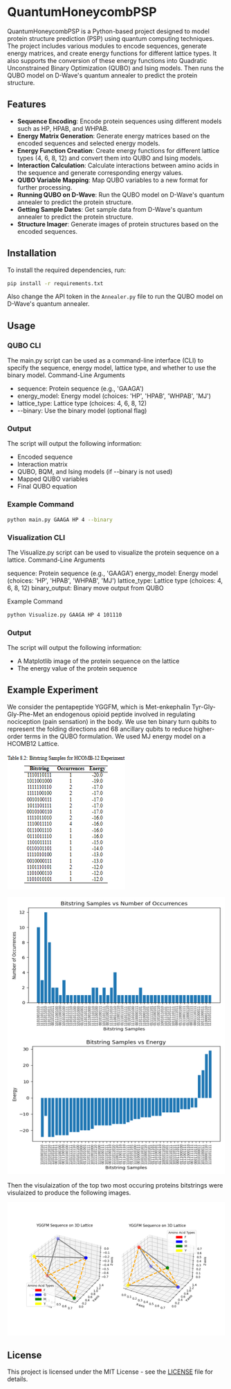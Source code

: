 # QuantumHoneycombPSP

QuantumHoneycombPSP is a Python-based project designed to model protein structure prediction (PSP) using quantum computing techniques. The project includes various modules to encode sequences, generate energy matrices, and create energy functions for different lattice types. It also supports the conversion of these energy functions into Quadratic Unconstrained Binary Optimization (QUBO) and Ising models. Then runs the QUBO model on D-Wave's quantum annealer to predict the protein structure.
## Features

- **Sequence Encoding**: Encode protein sequences using different models such as HP, HPAB, and WHPAB.
- **Energy Matrix Generation**: Generate energy matrices based on the encoded sequences and selected energy models.
- **Energy Function Creation**: Create energy functions for different lattice types (4, 6, 8, 12) and convert them into QUBO and Ising models.
- **Interaction Calculation**: Calculate interactions between amino acids in the sequence and generate corresponding energy values.
- **QUBO Variable Mapping**: Map QUBO variables to a new format for further processing.
- **Running QUBO on D-Wave**: Run the QUBO model on D-Wave's quantum annealer to predict the protein structure.
- **Getting Sample Dates**: Get sample data from D-Wave's quantum annealer to predict the protein structure.
- **Structure Imager**: Generate images of protein structures based on the encoded sequences.

## Installation

To install the required dependencies, run:

```bash
pip install -r requirements.txt
```

Also change the API token in the `Annealer.py` file to run the QUBO model on D-Wave's quantum annealer.

## Usage

### QUBO CLI

The main.py script can be used as a command-line interface (CLI) to specify the sequence, energy model, lattice type, and whether to use the binary model.
Command-Line Arguments

- sequence: Protein sequence (e.g., 'GAAGA')
- energy_model: Energy model (choices: 'HP', 'HPAB', 'WHPAB', 'MJ')
- lattice_type: Lattice type (choices: 4, 6, 8, 12)
- --binary: Use the binary model (optional flag)

### Output

The script will output the following information:

- Encoded sequence
- Interaction matrix
- QUBO, BQM, and Ising models (if --binary is not used)
- Mapped QUBO variables
- Final QUBO equation

### Example Command

```bash
python main.py GAAGA HP 4 --binary
```

### Visualization CLI

The Visualize.py script can be used to visualize the protein sequence on a lattice.
Command-Line Arguments

sequence: Protein sequence (e.g., 'GAAGA')
energy_model: Energy model (choices: 'HP', 'HPAB', 'WHPAB', 'MJ')
lattice_type: Lattice type (choices: 4, 6, 8, 12)
binary_output: Binary move output from QUBO

Example Command

```bash
python Visualize.py GAAGA HP 4 101110
```

### Output

The script will output the following information:

- A Matplotlib image of the protein sequence on the lattice
- The energy value of the protein sequence

## Example Experiment

We consider the pentapeptide YGGFM, which is Met-enkephalin Tyr-Gly-Gly-Phe-Met an endogenous opioid peptide involved in regulating nociception (pain sensation) in the body. We use ten binary turn qubits to represent the folding directions and 68 ancillary qubits to reduce higher-order terms in the QUBO formulation. We used MJ energy model on a HCOMB12 Lattice.

![img.png](Results/Images/img.png)

![HCOMB_12_samples (2).png](Results/Images/HCOMB_12_samples%20%282%29.png)

Then the visulaization of the top two most occuring proteins bitstrings were visulaized to produce the following images.

![YGGFM_HCOMB12 (1).png](Results/Images/YGGFM_HCOMB12%20%281%29.png)




## License

This project is licensed under the MIT License - see the [LICENSE](LICENSE) file for details.
